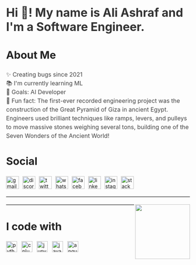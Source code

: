 <h2 style="text-align: left; font-size: 2rem; color: #333;">Hi 👋! My name is Ali Ashraf and I'm a Software Engineer.</h2>

<h2 style="font-size: 1.8rem; color: #222;">About Me</h2>
<p style="font-size: 1rem; line-height: 1.5; color: #444;">
  ✨ Creating bugs since 2021<br>
  📚 I'm currently learning ML<br>
  🎯 Goals: AI Developer<br>
  🎲 Fun fact: The first-ever recorded engineering project was the construction of the Great Pyramid of Giza in ancient Egypt. Engineers used brilliant techniques like ramps, levers, and pulleys to move massive stones weighing several tons, building one of the Seven Wonders of the Ancient World!
</p>

<h2 style="font-size: 1.8rem; color: #222;">Social</h2>
<div style="display: flex; flex-wrap: wrap; gap: 10px;">
  <a href="mailto:aliabofooda1234@gmail.com" target="_blank">
    <img src="https://img.shields.io/static/v1?message=Gmail&logo=gmail&label=&color=D14836&logoColor=white&labelColor=&style=for-the-badge" height="35" alt="gmail logo" />
  </a>
  <a href="https://discord.com/users/yourdiscordusername" target="_blank">
    <img src="https://img.shields.io/static/v1?message=Discord&logo=discord&label=&color=7289DA&logoColor=white&labelColor=&style=for-the-badge" height="35" alt="discord logo" />
  </a>
  <a href="https://twitter.com/@realAliAshraf" target="_blank">
    <img src="https://img.shields.io/static/v1?message=Twitter&logo=twitter&label=&color=1DA1F2&logoColor=white&labelColor=&style=for-the-badge" height="35" alt="twitter logo" />
  </a>
  <a href="https://wa.me/yourphonenumber" target="_blank">
    <img src="https://img.shields.io/static/v1?message=Whatsapp&logo=whatsapp&label=&color=25D366&logoColor=white&labelColor=&style=for-the-badge" height="35" alt="whatsapp logo" />
  </a>
  <a href="https://www.facebook.com/yourusername" target="_blank">
    <img src="https://img.shields.io/static/v1?message=Facebook&logo=facebook&label=&color=1877F2&logoColor=white&labelColor=&style=for-the-badge" height="35" alt="facebook logo" />
  </a>
  <a href="https://www.linkedin.com/in/yourusername" target="_blank">
    <img src="https://img.shields.io/static/v1?message=LinkedIn&logo=linkedin&label=&color=0077B5&logoColor=white&labelColor=&style=for-the-badge" height="35" alt="linkedin logo" />
  </a>
  <a href="https://www.instagram.com/yourusername" target="_blank">
    <img src="https://img.shields.io/static/v1?message=Instagram&logo=instagram&label=&color=E4405F&logoColor=white&labelColor=&style=for-the-badge" height="35" alt="instagram logo" />
  </a>
  <a href="https://stackoverflow.com/users/youruserid" target="_blank">
    <img src="https://img.shields.io/static/v1?message=Stackoverflow&logo=stackoverflow&label=&color=FE7A16&logoColor=white&labelColor=&style=for-the-badge" height="35" alt="stackoverflow logo" />
  </a>
</div>

<hr style="margin: 20px 0; border-top: 1px solid #ccc;"/>

<img align="right" height="150" src="https://i.giphy.com/media/v1.Y2lkPTc5MGI3NjExbXB3NWY4NG9pcmxxYmZjOTI5ZHo2c2NkcDduZ3hlNDFqemNvZTNjNyZlcD12MV9pbnRlcm5hbF9naWZfYnlfaWQmY3Q9Zw/7J4P7cUur2DlErijp3/giphy.gif" />

<hr style="margin: 20px 0; border-top: 1px solid #ccc;"/>

<h2 style="font-size: 1.8rem; color: #222;">I code with</h2>
<div style="display: flex; gap: 12px; flex-wrap: wrap;">
  <img src="https://cdn.jsdelivr.net/gh/devicons/devicon/icons/python/python-original.svg" height="30" alt="python logo" />
  <img src="https://cdn.jsdelivr.net/gh/devicons/devicon/icons/cplusplus/cplusplus-original.svg" height="30" alt="cplusplus logo" />
  <img src="https://cdn.jsdelivr.net/gh/devicons/devicon/icons/jupyter/jupyter-original.svg" height="30" alt="jupyter logo" />
  <img src="https://cdn.jsdelivr.net/gh/devicons/devicon/icons/javascript/javascript-original.svg" height="30" alt="javascript logo" />
  <img src="https://cdn.jsdelivr.net/gh/devicons/devicon/icons/angularjs/angularjs-original.svg" height="30" alt="angularjs logo" />
</div>
